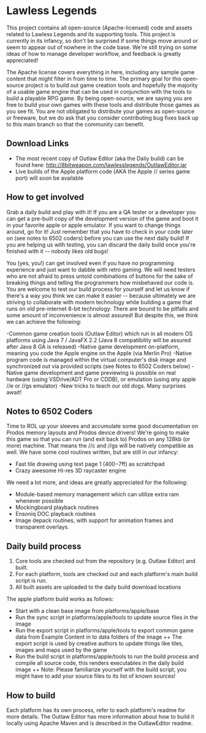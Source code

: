 Lawless Legends
===============

This project contains all open-source (Apache-licensed) code and assets related to Lawless Legends and its supporting tools.  This project is currently in its infancy, so don't be surprised if some things move around or seem to appear out of nowhere in the code base.  We're still trying on some ideas of how to manage developer workflow, and feedback is greatly appreciated!

The Apache license covers everything in here, including any sample game content that might filter in from time to time.  The primary goal for this open-source project is to build out game creation tools and hopefully the majority of a usable game engine that can be used in conjunction with the tools to build a playable RPG game.  By being open-source, we are saying you are free to build your own games with these tools and distribute those games as you see fit.  You are not obligated to distribute your games as open-source or freeware, but we do ask that you consider contributing bug fixes back up to this main branch so that the community can benefit.

Download Links
--------------

- The most recent copy of Outlaw Editor (aka the Daily build) can be found here: http://8bitweapon.com/lawlesslegends/OutlawEditor.jar
- Live builds of the Apple platform code (AKA the Apple // series game port) will soon be available 

How to get involved
-------------------

Grab a daily build and play with it!  If you are a QA tester or a developer you can get a pre-built copy of the development version of the game and boot it in your favorite apple or apple emulator.  If you want to change things around, go for it!  Just remember that you have to check in your code later on (see notes to 6502 coders) before you can use the next daily build!  If you are helping us with testing, you can discard the daily build once you're finished with it -- nobody likes old bugs!

You (yes, you!) can get involved even if you have no programming experience and just want to dabble with retro gaming.  We will need testers who are not afraid to press untold combinations of buttons for the sake of breaking things and telling the programmers how misbehaved our code is.  You are welcome to test our build process for yourself and let us know if there's a way you think we can make it easier -- because ultimately we are striving to collaborate with modern technology while building a game that runs on old pre-internet 8-bit technology: There are bound to be pitfalls and some amount of inconvenience is almost assured!  But despite this, we think we can achieve the following:

-Common game creation tools (Outlaw Editor) which run in all modern OS platforms using Java 7 / JavaFX 2.2 (Java 8 compatibility will be assured after Java 8 GA is released)
-Native game development on-platform, meaning you code the Apple engine on the Apple (via Merlin Pro)
-Native program code is managed within the virtual computer's disk image and synchronized out via provided scripts (see Notes to 6502 Coders below)
-Native game development and game previewing is possible on real hardware (using VSDrive/ADT Pro or CDDB), or emulation (using _any_ apple //e or //gs emulator)
-New tricks to teach our old dogs.  Many surprises await!

Notes to 6502 Coders
--------------------

Time to ROL up your sleeves and accumulate some good documentation on Prodos memory layouts and Prodos device drivers!  We're going to make this game so that you can run (and exit back to) Prodos on any 128kb (or more) machine.  That means the //c and //gs will be natively compatible as well.  We have some cool routines written, but are still in our infancy:
- Fast tile drawing using text page 1 ($400-$7ff) as scratchpad
- Crazy awesome Hi-res 3D raycaster engine

We need a lot more, and ideas are greatly appreciated for the following:
- Module-based memory management which can utilize extra ram whenever possible
- Mockingboard playback routines
- Ensoniq DOC playback routines
- Image depack routines, with support for animation frames and transparent overlays.

Daily build process
-------------------
1. Core tools are checked out from the repository (e.g. Outlaw Editor) and built.
2. For each platform, tools are checked out and each platform's main build script is run.
3. All built assets are uploaded to the daily build download locations

The apple platform build works as follows: 
   + Start with a clean base image from platforms/apple/base
   + Run the sync script in platforms/apple/tools to update source files in the image
   + Run the export script in platforms/apple/tools to export common game data from Example Content in to data folders of the image
   ++ The export script is used by creative authors to update things like tiles, images and maps used by the game
   + Run the build script in platforms/apple/tools to run the build process and compile all source code, this renders executables in the daily build image
   ++ Note: Please familiarize yourself with the build script, you might have to add your source files to its list of known sources!

How to build
------------
Each platform has its own process, refer to each platform's readme for more details.  The Outlaw Editor has more information about how to build it locally using Apache Maven and is described in the OutlawEditor readme.




